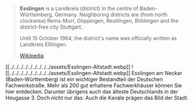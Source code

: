 
> **Esslingen** is a Landkreis (district) in the centre of Baden-Württemberg, Germany. 
> Neighboring districts are (from north clockwise) Rems-Murr, Göppingen, Reutlingen, Böblingen 
> and the district-free city Stuttgart.
>
> Until 15 October 1964, the district's name was officially written as Landkreis Eßlingen.
>
> [Wikipedia](https://en.wikipedia.org/wiki/Esslingen%20(district))


[[../../../../../../../../../assets/Esslingen-Altstadt.webp]] 
![[../../../../../../../../../assets/Esslingen-Altstadt.webp]] 
Esslingen am Neckar (Baden-Württemberg) ist ein wichtiger Bestandteil der Deutschen Fachwerkstraße. 
Mehr als 200 gut erhaltene Fachwerkhäuser können Sie hier entdecken. 
Darunter übrigens auch das älteste Deutschlands in der Heugasse 3. 
Doch nicht nur das: Auch die Kanäle prägen das Bild der Stadt.
